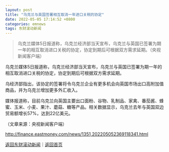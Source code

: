 ```yaml
---
layout: post
title: "乌克兰与英国签署相互取消一年进口关税的协定"
date: 2022-05-05 17:14:52 +0800
categories: emnews
tags: 东财滚动新闻
---
```

> 乌克兰媒体5日报道称，乌克兰经济部当天宣布，乌克兰与英国已签署为期一年的相互取消进口关税的协定，协定到期后可根据双方需求延期。（央视新闻客户端）

<p>乌克兰媒体5日报道称，乌克兰经济部当天宣布，乌克兰与英国已签署为期一年的相互取消进口关税的协定，协定到期后可根据双方需求延期。</p>
 <p>乌经济部指出，该协定的签署将令乌克兰企业有更多机会向英国市场出口高附加值商品，并为乌克兰增加更多外汇收入。</p>
 <p>媒体报道称，目前乌克兰向英国主要出口面粉、谷物、乳制品、家禽、番茄酱、蜂蜜、玉米、小麦、果汁、蘑菇、糖等产品。相关数据显示，乌克兰去年与英国双边贸易额增长57%，达到22亿美元。</p>
 <p></p><p class="em_media">（文章来源：央视新闻客户端）</p>

<http://finance.eastmoney.com/news/1351,202205052369118341.html>

[返回东财滚动新闻](//finews.withounder.com/emnews/)｜[返回首页](//finews.withounder.com/)